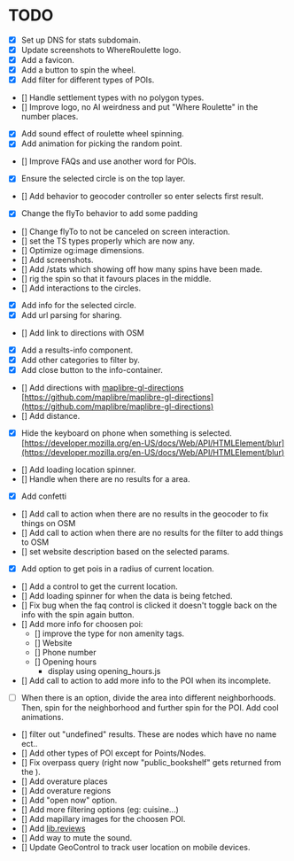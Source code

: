 # TODO

- [x] Set up DNS for stats subdomain.
- [x] Update screenshots to WhereRoulette logo.
- [x] Add a favicon.
- [x] Add a button to spin the wheel.
- [x] Add filter for different types of POIs.
- [] Handle settlement types with no polygon types.
- [] Improve logo, no AI weirdness and put "Where Roulette" in the number places.
- [x] Add sound effect of roulette wheel spinning.
- [x] Add animation for picking the random point.
- [] Improve FAQs and use another word for POIs.
- [x] Ensure the selected circle is on the top layer.
- [] Add behavior to geocoder controller so enter selects first result.
- [x] Change the flyTo behavior to add some padding
- [] Change flyTo to not be canceled on screen interaction.
- [] set the TS types properly which are now any.
- [] Optimize og:image dimensions.
- [] Add screenshots.
- [] Add /stats which showing off how many spins have been made.
- [] rig the spin so that it favours places in the middle.
- [] Add interactions to the circles.
- [x] Add info for the selected circle.
- [x] Add url parsing for sharing.
- [] Add link to directions with OSM
- [x] Add a results-info component.
- [x] Add other categories to filter by.
- [x] Add close button to the info-container.
- [] Add directions with [maplibre-gl-directions](https://maplibre.org/maplibre-gl-directions) [https://github.com/maplibre/maplibre-gl-directions](https://github.com/maplibre/maplibre-gl-directions)
- [] Add distance.
- [x] Hide the keyboard on phone when something is selected. [https://developer.mozilla.org/en-US/docs/Web/API/HTMLElement/blur](https://developer.mozilla.org/en-US/docs/Web/API/HTMLElement/blur)
- [] Add loading location spinner.
- [] Handle when there are no results for a area.
- [x] Add confetti
- [] Add call to action when there are no results in the geocoder to fix things on OSM
- [] Add call to action when there are no results for the filter to add things to OSM
- [] set website description based on the selected params.
- [x] Add option to get pois in a radius of current location.
- [] Add a control to get the current location.
- [] Add loading spinner for when the data is being fetched.
- [] Fix bug when the faq control is clicked it doesn't toggle back on the info with the spin again button.
- [] Add more info for choosen poi:
    - [] improve the type for non amenity tags.
    - [] Website
    - [] Phone number
    - [] Opening hours
        - display using opening_hours.js
- [] Add call to action to add more info to the POI when its incomplete.
- [ ] When there is an option, divide the area into different neighborhoods. Then, spin for the neighborhood and further spin for the POI. Add cool animations.
- [] filter out "undefined" results. These are nodes which have no name ect..
- [] Add other types of POI except for Points/Nodes.
- [] Fix overpass query (right now "public_bookshelf" gets returned from the ).
- [] Add overature places
- [] Add overature regions
- [] Add "open now" option.
- [] Add more filtering options (eg: cuisine...)
- [] Add mapillary images for the choosen POI.
- [] Add [lib.reviews](https://lib.reviews/faq)
- [] Add way to mute the sound.
- [] Update GeoControl to track user location on mobile devices.